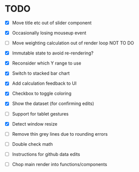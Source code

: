 TODO
====

- [x] Move title etc out of slider component
- [x] Occasionally losing mouseup event

- [ ] Move weighting calculation out of render loop  NOT TO DO
- [x] Immutable state to avoid re-rendering?

- [x] Reconsider which Y range to use
- [x] Switch to stacked bar chart

- [x] Add calculation feedback to UI
- [x] Checkbox to toggle coloring

- [x] Show the dataset (for confirming edits)

- [ ] Support for tablet gestures
- [x] Detect window resize

- [ ] Remove thin grey lines due to rounding errors

- [ ] Double check math
- [ ] Instructions for github data edits

- [ ] Chop main render into functions/components
